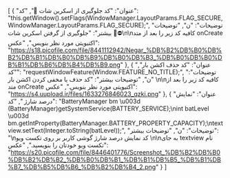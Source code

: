 [
  {
    "عنوان": "کد جلوگیری از اسکرین شات 🚫",
    "کد": "this.getWindow().setFlags(WindowManager.LayoutParams.FLAG_SECURE, WindowManager.LayoutParams.FLAG_SECURE);",
    "توضیحات": "ن",
    "توضیحات بیشتر": "جلوگیری از گرفتن اسکرین شات 🚫⛔\n\nکافیه کد زیر را بعد از متد onCreate اکتیویتی مورد نظر بنویس.",
    "عکس": "https://s18.picofile.com/file/8441112942/Negar_%DB%B2%DB%B0%DB%B2%DB%B1%DB%B0%DB%B9%DB%B0%DB%B3_%DB%B0%DB%B0%DB%B1%DB%B6%DB%B4%DB%B9.png"
  },
  {
    "عنوان": "کد حذف اکشن بار",
    "کد": "requestWindowFeature(Window.FEATURE_NO_TITLE);",
    "توضیحات": "ن",
    "توضیحات بیشتر": "کد حذف یا مخفی کردن اکشن بار \n\nکافیه کد زیر را بعد از متد onCreate اکتیویتی مورد نظر بنویس.",
    "عکس": "https://s4.uupload.ir/files/1633276846023_qzki.png"
  },
  {
    "عنوان": "نمایش درصد شارژ ",
    "کد": "BatteryManager bm \u003d (BatteryManager)getSystemService(BATTERY_SERVICE);\nint batLevel \u003d bm.getIntProperty(BatteryManager.BATTERY_PROPERTY_CAPACITY);\ntextview.setText(Integer.toString(batLevel));",
    "توضیحات": "ن",
    "توضیحات بیشتر": "\nکد نمایش درصد شارژ گوشی  کاربر بر روی تکست ویو \n\nبه جای textview  نام تکست ویو خودتان را بنویسید.",
    "عکس": "https://s20.picofile.com/file/8446401776/Screenshot_%DB%B2%DB%B0%DB%B2%DB%B2_%DB%B0%DB%B1_%DB%B1%DB%B5_%DB%B1%DB%B7_%DB%B5%DB%B6_%DB%B2%DB%B4_2.png"
  }
]
